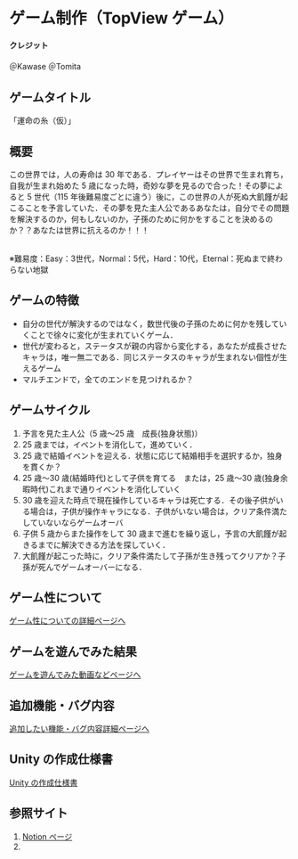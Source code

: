 # ゲーム制作（TopView ゲーム）

#### クレジット

＠Kawase
＠Tomita

## ゲームタイトル

「運命の糸（仮）」

## 概要

この世界では，人の寿命は 30 年である．プレイヤーはその世界で生まれ育ち，自我が生まれ始めた 5 歳になった時，奇妙な夢を見るので合った！その夢によると 5 世代（115 年後難易度ごとに違う）後に，この世界の人が死ぬ大飢饉が起こることを予言していた．その夢を見た主人公であるあなたは，自分でその問題を解決するのか，何もしないのか，子孫のために何かをすることを決めるのか？？あなたは世界に抗えるのか！！！

<br>
※難易度：Easy：3世代，Normal：5代，Hard：10代，Eternal：死ぬまで終わらない地獄

## ゲームの特徴

- 自分の世代が解決するのではなく，数世代後の子孫のために何かを残していくことで徐々に変化が生まれていくゲーム．
- 世代が変わると，ステータスが親の内容から変化する，あなたが成長させたキャラは，唯一無二である．同じステータスのキャラが生まれない個性が生えるゲーム
- マルチエンドで，全てのエンドを見つけれるか？

## ゲームサイクル

1. 予言を見た主人公（5 歳〜25 歳　成長(独身状態)）
2. 25 歳までは，イベントを消化して，進めていく．
3. 25 歳で結婚イベントを迎える．状態に応じて結婚相手を選択するか，独身を貫くか？
4. 25 歳〜30 歳(結婚時代)として子供を育てる　または，25 歳〜30 歳(独身余暇時代)これまで通りイベントを消化していく
5. 30 歳を迎えた時点で現在操作しているキャラは死亡する．その後子供がいる場合は，子供が操作キャラになる．子供がいない場合は，クリア条件満たしていないならゲームオーバ
6. 子供 5 歳からまた操作をして 30 歳まで進むを繰り返し，予言の大飢饉が起きるまでに解決できる方法を探していく．
7. 大飢饉が起こった時に，クリア条件満たして子孫が生き残ってクリアか？子孫が死んでゲームオーバーになる．

## ゲーム性について

[ゲーム性についての詳細ページへ](GameDetail.md)

## ゲームを遊んでみた結果

[ゲームを遊んでみた動画などページへ](PlayGame.md)

## 追加機能・バグ内容

[追加したい機能・バグ内容詳細ページへ](AddBag.md)

## Unity の作成仕様書

[Unity の作成仕様書](Unity.md)

## 参照サイト

1. [Notion ページ](https://www.notion.so/pika1823-info/b730b18a85d94bd8a43eb68ca7ebaa57?pvs=4)
2. []()
